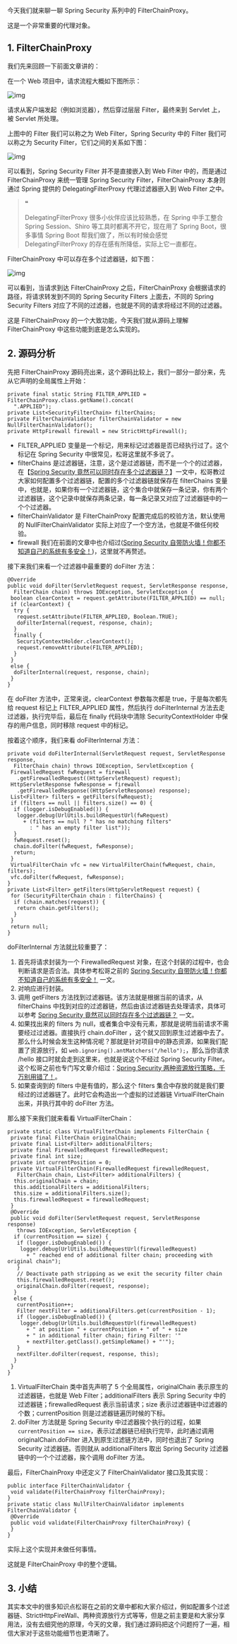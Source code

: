 今天我们就来聊一聊 Spring Security 系列中的 FilterChainProxy。

这是一个非常重要的代理对象。

## 1. FilterChainProxy

我们先来回顾一下前面文章讲的：

在一个 Web 项目中，请求流程大概如下图所示：

![img](https://mmbiz.qpic.cn/mmbiz_png/GvtDGKK4uYk5QzaicPGEqcIVAd6ia2IOmpvgMEBPWicQU23CEmNgmpuVChLsN4fFoxNuSXZ38UQy721ibwntyavMBw/640?wx_fmt=png&tp=webp&wxfrom=5&wx_lazy=1&wx_co=1)

请求从客户端发起（例如浏览器），然后穿过层层 Filter，最终来到 Servlet 上，被 Servlet 所处理。

上图中的 Filter 我们可以称之为 Web Filter，Spring Security 中的 Filter 我们可以称之为 Security Filter，它们之间的关系如下图：

![img](https://mmbiz.qpic.cn/mmbiz_png/GvtDGKK4uYk5QzaicPGEqcIVAd6ia2IOmpTia4aykgoamN40LovP1ooF062woQXeyXdLh0QiaClJThvwIzNcD3mtcw/640?wx_fmt=png&tp=webp&wxfrom=5&wx_lazy=1&wx_co=1)

可以看到，Spring Security Filter 并不是直接嵌入到 Web Filter 中的，而是通过 FilterChainProxy 来统一管理 Spring Security Filter，FilterChainProxy 本身则通过 Spring 提供的 DelegatingFilterProxy 代理过滤器嵌入到 Web Filter 之中。

> ❝
>
> DelegatingFilterProxy 很多小伙伴应该比较熟悉，在 Spring 中手工整合 Spring Session、Shiro 等工具时都离不开它，现在用了 Spring Boot，很多事情 Spring Boot 帮我们做了，所以有时候会感觉 DelegatingFilterProxy 的存在感有所降低，实际上它一直都在。

FilterChainProxy 中可以存在多个过滤器链，如下图：

![img](https://mmbiz.qpic.cn/mmbiz_png/GvtDGKK4uYk5QzaicPGEqcIVAd6ia2IOmpmI3VamkMwM5vY8o3nyn1rG72vKOjFF0SN01tuKlJW1027XkhcWIxwg/640?wx_fmt=png&tp=webp&wxfrom=5&wx_lazy=1&wx_co=1)

可以看到，当请求到达 FilterChainProxy 之后，FilterChainProxy 会根据请求的路径，将请求转发到不同的 Spring Security Filters 上面去，不同的 Spring Security Filters 对应了不同的过滤器，也就是不同的请求将经过不同的过滤器。

这是 FilterChainProxy 的一个大致功能，今天我们就从源码上理解 FilterChainProxy 中这些功能到底是怎么实现的。

## 2. 源码分析

先把 FilterChainProxy 源码亮出来，这个源码比较上，我们一部分一部分来，先从它声明的全局属性上开始：

```
private final static String FILTER_APPLIED = FilterChainProxy.class.getName().concat(
  ".APPLIED");
private List<SecurityFilterChain> filterChains;
private FilterChainValidator filterChainValidator = new NullFilterChainValidator();
private HttpFirewall firewall = new StrictHttpFirewall();
```

- FILTER_APPLIED 变量是一个标记，用来标记过滤器是否已经执行过了。这个标记在 Spring Security 中很常见，松哥这里就不多说了。
- filterChains 是过滤器链，注意，这个是过滤器链，而不是一个个的过滤器，在【[Spring Security 竟然可以同时存在多个过滤器链？](https://mp.weixin.qq.com/s?__biz=MzI1NDY0MTkzNQ==&mid=2247489302&idx=2&sn=032f8ccc6a9955799702d6c2766ca6eb&scene=21#wechat_redirect)】一文中，松哥教过大家如何配置多个过滤器链，配置的多个过滤器链就保存在 filterChains 变量中，也就是，如果你有一个过滤器链，这个集合中就保存一条记录，你有两个过滤器链，这个记录中就保存两条记录，每一条记录又对应了过滤器链中的一个个过滤器。
- filterChainValidator 是 FilterChainProxy 配置完成后的校验方法，默认使用的 NullFilterChainValidator 实际上对应了一个空方法，也就是不做任何校验。
- firewall 我们在前面的文章中也介绍过([Spring Security 自带防火墙！你都不知道自己的系统有多安全！](https://mp.weixin.qq.com/s?__biz=MzI1NDY0MTkzNQ==&mid=2247488496&idx=1&sn=3a153a207f112786a4ef1668f9d2a600&scene=21#wechat_redirect))，这里就不再赘述。

接下来我们来看一个过滤器中最重要的 doFilter 方法：

```
@Override
public void doFilter(ServletRequest request, ServletResponse response,
  FilterChain chain) throws IOException, ServletException {
 boolean clearContext = request.getAttribute(FILTER_APPLIED) == null;
 if (clearContext) {
  try {
   request.setAttribute(FILTER_APPLIED, Boolean.TRUE);
   doFilterInternal(request, response, chain);
  }
  finally {
   SecurityContextHolder.clearContext();
   request.removeAttribute(FILTER_APPLIED);
  }
 }
 else {
  doFilterInternal(request, response, chain);
 }
}
```

在 doFilter 方法中，正常来说，clearContext 参数每次都是 true，于是每次都先给 request 标记上 FILTER_APPLIED 属性，然后执行 doFilterInternal 方法去走过滤器，执行完毕后，最后在 finally 代码块中清除 SecurityContextHolder 中保存的用户信息，同时移除 request 中的标记。

按着这个顺序，我们来看 doFilterInternal 方法：

```
private void doFilterInternal(ServletRequest request, ServletResponse response,
  FilterChain chain) throws IOException, ServletException {
 FirewalledRequest fwRequest = firewall
   .getFirewalledRequest((HttpServletRequest) request);
 HttpServletResponse fwResponse = firewall
   .getFirewalledResponse((HttpServletResponse) response);
 List<Filter> filters = getFilters(fwRequest);
 if (filters == null || filters.size() == 0) {
  if (logger.isDebugEnabled()) {
   logger.debug(UrlUtils.buildRequestUrl(fwRequest)
     + (filters == null ? " has no matching filters"
       : " has an empty filter list"));
  }
  fwRequest.reset();
  chain.doFilter(fwRequest, fwResponse);
  return;
 }
 VirtualFilterChain vfc = new VirtualFilterChain(fwRequest, chain, filters);
 vfc.doFilter(fwRequest, fwResponse);
}
private List<Filter> getFilters(HttpServletRequest request) {
 for (SecurityFilterChain chain : filterChains) {
  if (chain.matches(request)) {
   return chain.getFilters();
  }
 }
 return null;
}
```

doFilterInternal 方法就比较重要了：

1. 首先将请求封装为一个 FirewalledRequest 对象，在这个封装的过程中，也会判断请求是否合法。具体参考松哥之前的 [Spring Security 自带防火墙！你都不知道自己的系统有多安全！](https://mp.weixin.qq.com/s?__biz=MzI1NDY0MTkzNQ==&mid=2247488496&idx=1&sn=3a153a207f112786a4ef1668f9d2a600&scene=21#wechat_redirect) 一文。
2. 对响应进行封装。
3. 调用 getFilters 方法找到过滤器链。该方法就是根据当前的请求，从 filterChains 中找到对应的过滤器链，然后由该过滤器链去处理请求，具体可以参考 [Spring Security 竟然可以同时存在多个过滤器链？](https://mp.weixin.qq.com/s?__biz=MzI1NDY0MTkzNQ==&mid=2247489302&idx=2&sn=032f8ccc6a9955799702d6c2766ca6eb&scene=21#wechat_redirect) 一文。
4. 如果找出来的 filters 为 null，或者集合中没有元素，那就是说明当前请求不需要经过过滤器。直接执行 chain.doFilter ，这个就又回到原生过滤器中去了。那么什么时候会发生这种情况呢？那就是针对项目中的静态资源，如果我们配置了资源放行，如 `web.ignoring().antMatchers("/hello");`，那么当你请求 /hello 接口时就会走到这里来，也就是说这个不经过 Spring Security Filter。这个松哥之前也专门写文章介绍过：[Spring Security 两种资源放行策略，千万别用错了！](https://mp.weixin.qq.com/s?__biz=MzI1NDY0MTkzNQ==&mid=2247488812&idx=1&sn=4db81eb24508743076d93207046d1572&scene=21#wechat_redirect)。
5. 如果查询到的 filters 中是有值的，那么这个 filters 集合中存放的就是我们要经过的过滤器链了。此时它会构造出一个虚拟的过滤器链 VirtualFilterChain 出来，并执行其中的 doFilter 方法。

那么接下来我们就来看看 VirtualFilterChain：

```
private static class VirtualFilterChain implements FilterChain {
 private final FilterChain originalChain;
 private final List<Filter> additionalFilters;
 private final FirewalledRequest firewalledRequest;
 private final int size;
 private int currentPosition = 0;
 private VirtualFilterChain(FirewalledRequest firewalledRequest,
   FilterChain chain, List<Filter> additionalFilters) {
  this.originalChain = chain;
  this.additionalFilters = additionalFilters;
  this.size = additionalFilters.size();
  this.firewalledRequest = firewalledRequest;
 }
 @Override
 public void doFilter(ServletRequest request, ServletResponse response)
   throws IOException, ServletException {
  if (currentPosition == size) {
   if (logger.isDebugEnabled()) {
    logger.debug(UrlUtils.buildRequestUrl(firewalledRequest)
      + " reached end of additional filter chain; proceeding with original chain");
   }
   // Deactivate path stripping as we exit the security filter chain
   this.firewalledRequest.reset();
   originalChain.doFilter(request, response);
  }
  else {
   currentPosition++;
   Filter nextFilter = additionalFilters.get(currentPosition - 1);
   if (logger.isDebugEnabled()) {
    logger.debug(UrlUtils.buildRequestUrl(firewalledRequest)
      + " at position " + currentPosition + " of " + size
      + " in additional filter chain; firing Filter: '"
      + nextFilter.getClass().getSimpleName() + "'");
   }
   nextFilter.doFilter(request, response, this);
  }
 }
}
```

1. VirtualFilterChain 类中首先声明了 5 个全局属性，originalChain 表示原生的过滤器链，也就是 Web Filter；additionalFilters 表示 Spring Security 中的过滤器链；firewalledRequest 表示当前请求；size 表示过滤器链中过滤器的个数；currentPosition 则是过滤器链遍历时候的下标。
2. doFilter 方法就是 Spring Security 中过滤器挨个执行的过程，如果 `currentPosition == size`，表示过滤器链已经执行完毕，此时通过调用 originalChain.doFilter 进入到原生过滤链方法中，同时也退出了 Spring Security 过滤器链。否则就从 additionalFilters 取出 Spring Security 过滤器链中的一个个过滤器，挨个调用 doFilter 方法。

最后，FilterChainProxy 中还定义了 FilterChainValidator 接口及其实现：

```
public interface FilterChainValidator {
 void validate(FilterChainProxy filterChainProxy);
}
private static class NullFilterChainValidator implements FilterChainValidator {
 @Override
 public void validate(FilterChainProxy filterChainProxy) {
 }
}
```

实际上这个实现并未做任何事情。

这就是 FilterChainProxy 中的整个逻辑。

## 3. 小结

其实本文中的很多知识点松哥在之前的文章中都和大家介绍过，例如配置多个过滤器链、StrictHttpFireWall、两种资源放行方式等等，但是之前主要是和大家分享用法，没有去细究他的原理，今天的文章，我们通过源码把这个问题捋了一遍，相信大家对于这些功能细节也更清晰了。